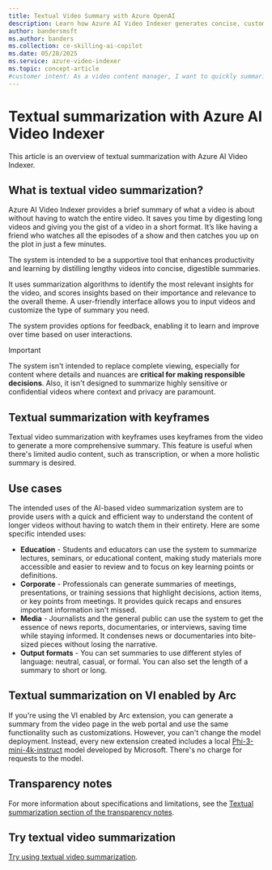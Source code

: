 ```yaml
---
title: Textual Video Summary with Azure OpenAI
description: Learn how Azure AI Video Indexer generates concise, customizable summaries of video content to save time and boost productivity.
author: bandersmsft
ms.author: banders
ms.collection: ce-skilling-ai-copilot
ms.date: 05/28/2025
ms.service: azure-video-indexer
ms.topic: concept-article
#customer intent: As a video content manager, I want to quickly summarize long videos so that I can efficiently review content without watching the entire video.
---
```


# Textual summarization with Azure AI Video Indexer

This article is an overview of textual summarization with Azure AI Video Indexer.

## What is textual video summarization?

Azure AI Video Indexer provides a brief summary of what a video is about without having to watch the entire video. It saves you time by digesting long videos and giving you the gist of a video in a short format. It’s like having a friend who watches all the episodes of a show and then catches you up on the plot in just a few minutes.

The system is intended to be a supportive tool that enhances productivity and learning by distilling lengthy videos into concise, digestible summaries.

It uses summarization algorithms to identify the most relevant insights for the video, and scores insights based on their importance and relevance to the overall theme. A user-friendly interface allows you to input videos and customize the type of summary you need.

The system provides options for feedback, enabling it to learn and improve over time based on user interactions.

> [!IMPORTANT]
> The system isn't intended to replace complete viewing, especially for content where details and nuances are **critical for making responsible decisions**. Also, it isn't designed to summarize highly sensitive or confidential videos where context and privacy are paramount.

## Textual summarization with keyframes

Textual video summarization with keyframes uses keyframes from the video to generate a more comprehensive summary. This feature is useful when there's limited audio content, such as transcription, or when a more holistic summary is desired.

## Use cases

The intended uses of the AI-based video summarization system are to provide users with a quick and efficient way to understand the content of longer videos without having to watch them in their entirety. Here are some specific intended uses:

- **Education** - Students and educators can use the system to summarize lectures, seminars, or educational content, making study materials more accessible and easier to review and to focus on key learning points or definitions.
- **Corporate** - Professionals can generate summaries of meetings, presentations, or training sessions that highlight decisions, action items, or key points from meetings. It provides quick recaps and ensures important information isn't missed.
- **Media** - Journalists and the general public can use the system to get the essence of news reports, documentaries, or interviews, saving time while staying informed. It condenses news or documentaries into bite-sized pieces without losing the narrative. 
- **Output formats** - You can set summaries to use different styles of language: neutral, casual, or formal. You can also set the length of a summary to short or long.

## Textual summarization on VI enabled by Arc

If you're using the VI enabled by Arc extension, you can generate a summary from the video page in the web portal and use the same functionality such as customizations. However, you can't change the model deployment. Instead, every new extension created includes a local [Phi-3-mini-4k-instruct](https://huggingface.co/microsoft/Phi-3-mini-4k-instruct/tree/main) model developed by Microsoft. There's no charge for requests to the model.

## Transparency notes

For more information about specifications and limitations, see the [Textual summarization section of the transparency notes](/legal/azure-video-indexer/transparency-note#text-summarization).

## Try textual video summarization
[Try using textual video summarization](text-summarization-task.md).
